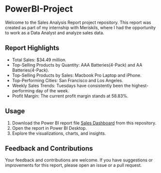 # PowerBI-Project

Welcome to the Sales Analysis Report project repository. This report was created as part of my internship with Meriskils, where I had the opportunity to work as a Data Analyst and analyze sales data.

## Report Highlights

- Total Sales: $34.49 million.
- Top-Selling Products by Quantity: AAA Batteries(4-Pack) and AA Batteries(4-Pack).
- Top-Selling Products by Sales: Macbook Pro Laptop and iPhone.
- Top-Performing Cities: San Francisco and Los Angeles.
- Weekly Sales Trends: Tuesdays have consistently been the highest-performing day of the week.
- Profit Margin: The current profit margin stands at 58.83%.

## Usage
1. Download the Power BI report file [Sales Dashboard](Sales_Dashboard.pbix) from this repository.
2. Open the report in Power BI Desktop.
3. Explore the visualizations, charts, and insights.

## Feedback and Contributions

Your feedback and contributions are welcome. If you have suggestions or improvements for this report, please open an issue or a pull request.
